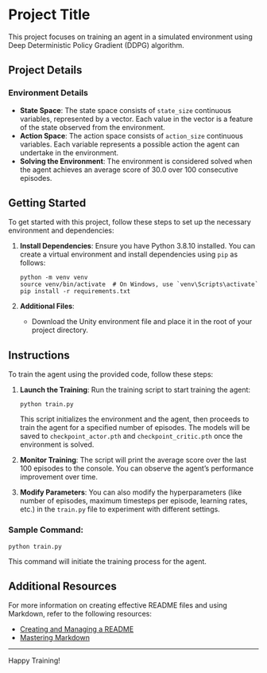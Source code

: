 # Project Title

This project focuses on training an agent in a simulated environment using Deep Deterministic Policy Gradient (DDPG) algorithm.

## Project Details

### Environment Details

- **State Space**: The state space consists of `state_size` continuous variables, represented by a vector. Each value in the vector is a feature of the state observed from the environment.
- **Action Space**: The action space consists of `action_size` continuous variables. Each variable represents a possible action the agent can undertake in the environment.
- **Solving the Environment**: The environment is considered solved when the agent achieves an average score of 30.0 over 100 consecutive episodes.

## Getting Started

To get started with this project, follow these steps to set up the necessary environment and dependencies:

1. **Install Dependencies**:
    Ensure you have Python 3.8.10 installed. You can create a virtual environment and install dependencies using `pip` as follows:
    ```shell
    python -m venv venv
    source venv/bin/activate  # On Windows, use `venv\Scripts\activate`
    pip install -r requirements.txt
    ```

2. **Additional Files**:
    - Download the Unity environment file and place it in the root of your project directory.

## Instructions

To train the agent using the provided code, follow these steps:

1. **Launch the Training**:
    Run the training script to start training the agent:
    ```shell
    python train.py
    ```

    This script initializes the environment and the agent, then proceeds to train the agent for a specified number of episodes. The models will be saved to `checkpoint_actor.pth` and `checkpoint_critic.pth` once the environment is solved.

2. **Monitor Training**:
    The script will print the average score over the last 100 episodes to the console. You can observe the agent’s performance improvement over time.

3. **Modify Parameters**:
    You can also modify the hyperparameters (like number of episodes, maximum timesteps per episode, learning rates, etc.) in the `train.py` file to experiment with different settings.

### Sample Command:
```shell
python train.py
```

This command will initiate the training process for the agent.

## Additional Resources

For more information on creating effective README files and using Markdown, refer to the following resources:
- [Creating and Managing a README](https://guides.github.com/features/wikis/#creating-and-editing-pages)
- [Mastering Markdown](https://guides.github.com/features/mastering-markdown/)

---

Happy Training!